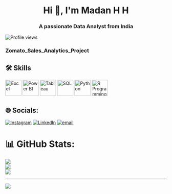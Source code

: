 <h1 align="center">Hi 👋, I'm Madan H H</h1>
<h3 align="center">A passionate Data Analyst from India</h3>

![Profile views](https://komarev.com/ghpvc/?username=chandangowda&label=Profile%20views&color=0e75b6&style=flat)

<h3> Zomato_Sales_Analytics_Project </h3>


## 🛠️ Skills

<p align="left">
  <!-- Excel Logo -->
  <img src="https://upload.wikimedia.org/wikipedia/commons/4/47/Microsoft_Excel_Logo_2019.png" alt="Excel" width="50" height="50"/>
  
  <!-- Power BI Logo -->
  <img src="https://upload.wikimedia.org/wikipedia/commons/1/17/Power_BI_Logo.svg" alt="Power BI" width="50" height="50"/>
  
  <!-- Tableau Logo -->
  <img src="https://upload.wikimedia.org/wikipedia/commons/e/e5/Tableau_Logo.png" alt="Tableau" width="50" height="50"/>
  
  <!-- SQL Logo -->
  <img src="https://upload.wikimedia.org/wikipedia/commons/4/4f/SQL_logo.svg" alt="SQL" width="50" height="50"/>
  
  <!-- Python Logo -->
  <img src="https://upload.wikimedia.org/wikipedia/commons/c/c3/Python-logo-notext.svg" alt="Python" width="50" height="50"/>
  
  <!-- R Logo -->
  <img src="https://upload.wikimedia.org/wikipedia/commons/1/1b/R_logo.svg" alt="R Programming" width="50" height="50"/>
</p>






## 🌐 Socials:
[![Instagram](https://img.shields.io/badge/Instagram-%23E4405F.svg?logo=Instagram&logoColor=white)](https://instagram.com/Madan_Shettywarrier) 
[![LinkedIn](https://img.shields.io/badge/LinkedIn-%230077B5.svg?logo=linkedin&logoColor=white)](https://www.linkedin.com/in/madan-h-h)
[![email](https://img.shields.io/badge/Email-D14836?logo=gmail&logoColor=white)](mailto:madanmadhu818@gmail.com) 

# 📊 GitHub Stats:
![](https://github-readme-stats.vercel.app/api?username=MadanShetty818&theme=vue-dark&hide_border=false&include_all_commits=true&count_private=true)<br/>
![](https://nirzak-streak-stats.vercel.app/?user=MadanShetty818&theme=vue-dark&hide_border=false)<br/>
![](https://github-readme-stats.vercel.app/api/top-langs/?username=MadanShetty818&theme=vue-dark&hide_border=false&include_all_commits=true&count_private=true&layout=compact)

---
[![](https://visitcount.itsvg.in/api?id=MadanShetty818&icon=0&color=0)](https://visitcount.itsvg.in)

<!-- Proudly created with GPRM ( https://gprm.itsvg.in ) -->
